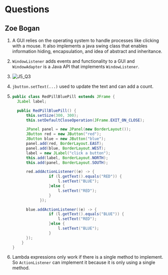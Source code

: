 # Questions
## Zoe Bogan

1. A GUI relies on the operating system to handle processes like clicking with a mouse. It also implements a java swing class that enables information hiding, encapsulation, and idea of abstract and inheritance.

2. ```WindowListener``` adds events and functionality to a GUI and ```WindowAdapter``` is a Java API that implements ```WindowListener```.

3. ![J5_Q3](https://github.com/user-attachments/assets/fbaab9ea-98eb-4141-90d3-f35e7ff4702d)

4.  ```jbutton.setText(...)``` used to update the text and can add a count. 

5.  ```java
    public class RedPillBluePill extends JFrame {
      JLabel label;

      public RedPillBluePill() {
          this.setSize(300, 300);
          this.setDefaultCloseOperation(JFrame.EXIT_ON_CLOSE);

          JPanel panel = new JPanel(new BorderLayout());        
          JButton red = new JButton("red");
          JButton blue = new JButton("blue");
          panel.add(red, BorderLayout.EAST);
          panel.add(blue, BorderLayout.WEST);
          label = new JLabel("click a button");
          this.add(label, BorderLayout.NORTH);
          this.add(panel, BorderLayout.SOUTH);

          red.addActionListener((e) -> {
                    if (l.getText().equals("RED")) {
                        l.setText("BLUE");
                    }else {
                        l.setText("RED");
                    }
                });

          blue.addActionListener((e) -> {
                    if (l.getText().equals("BLUE")) {
                        l.setText("RED");
                    }else {
                        l.setText("BLUE");
                    }
          });
        }
    }
    ```
   
   6. Lambda expressions only work if there is a single method to implement. So ```ActionListener``` can implement it because it is only using a single method.  


